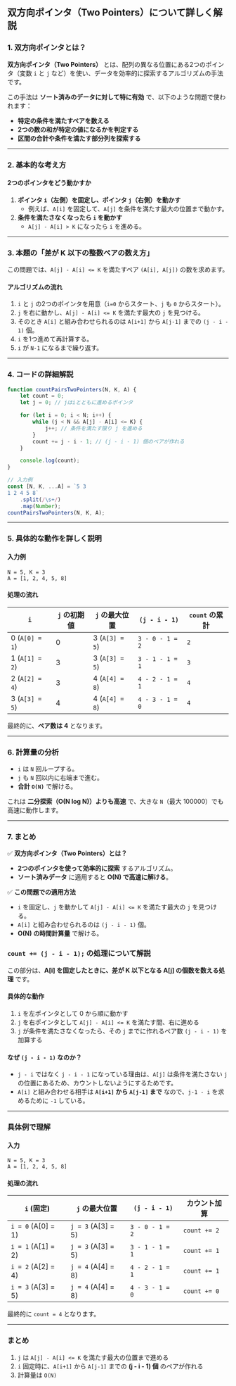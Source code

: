 ## **双方向ポインタ（Two Pointers）について詳しく解説**

### **1. 双方向ポインタとは？**

**双方向ポインタ（Two Pointers）** とは、配列の異なる位置にある2つのポインタ（変数 `i` と `j` など）を使い、データを効率的に探索するアルゴリズムの手法です。

この手法は **ソート済みのデータに対して特に有効** で、以下のような問題で使われます：

- **特定の条件を満たすペアを数える**
- **2つの数の和が特定の値になるかを判定する**
- **区間の合計や条件を満たす部分列を探索する**

---

### **2. 基本的な考え方**

#### **2つのポインタをどう動かすか**

1. **ポインタ `i`（左側）を固定し、ポインタ `j`（右側）を動かす**
    - 例えば、`A[i]` を固定して、`A[j]` を条件を満たす最大の位置まで動かす。
2. **条件を満たさなくなったら `i` を動かす**
    - `A[j] - A[i] > K` になったら `i` を進める。

---

### **3. 本題の「差が K 以下の整数ペアの数え方」**

この問題では、`A[j] - A[i] <= K` を満たすペア `(A[i], A[j])` の数を求めます。

#### **アルゴリズムの流れ**

1. `i` と `j` の2つのポインタを用意（`i=0` からスタート、`j` も `0` からスタート）。
2. `j` を右に動かし、`A[j] - A[i] <= K` を満たす最大の `j` を見つける。
3. そのとき `A[i]` と組み合わせられるのは `A[i+1]` から `A[j-1]` までの `(j - i - 1)` 個。
4. `i` を1つ進めて再計算する。
5. `i` が `N-1` になるまで繰り返す。

---

### **4. コードの詳細解説**

```javascript
function countPairsTwoPointers(N, K, A) {
    let count = 0;
    let j = 0; // jはiとともに進めるポインタ

    for (let i = 0; i < N; i++) {
        while (j < N && A[j] - A[i] <= K) {
            j++; // 条件を満たす限り j を進める
        }
        count += j - i - 1; // (j - i - 1) 個のペアが作れる
    }

    console.log(count);
}

// 入力例
const [N, K, ...A] = `5 3
1 2 4 5 8`
    .split(/\s+/)
    .map(Number);
countPairsTwoPointers(N, K, A);
```

---

### **5. 具体的な動作を詳しく説明**

#### **入力例**

```
N = 5, K = 3
A = [1, 2, 4, 5, 8]
```

#### **処理の流れ**

| `i`            | `j` の初期値 | `j` の最大位置 | `(j - i - 1)`   | `count` の累計 |
| -------------- | ------------ | -------------- | --------------- | -------------- |
| 0 (`A[0] = 1`) | 0            | 3 (`A[3] = 5`) | `3 - 0 - 1 = 2` | `2`            |
| 1 (`A[1] = 2`) | 3            | 3 (`A[3] = 5`) | `3 - 1 - 1 = 1` | `3`            |
| 2 (`A[2] = 4`) | 3            | 4 (`A[4] = 8`) | `4 - 2 - 1 = 1` | `4`            |
| 3 (`A[3] = 5`) | 4            | 4 (`A[4] = 8`) | `4 - 3 - 1 = 0` | `4`            |

最終的に、**ペア数は 4** となります。

---

### **6. 計算量の分析**

- `i` は `N` 回ループする。
- `j` も `N` 回以内に右端まで進む。
- **合計 `O(N)`** で解ける。

これは **二分探索（O(N log N)）よりも高速** で、大きな `N`（最大 100000）でも高速に動作します。

---

### **7. まとめ**

✅ **双方向ポインタ（Two Pointers）とは？**

- **2つのポインタを使って効率的に探索** するアルゴリズム。
- **ソート済みデータ** に適用すると **O(N) で高速に解ける**。

✅ **この問題での適用方法**

- `i` を固定し、`j` を動かして `A[j] - A[i] <= K` を満たす最大の `j` を見つける。
- `A[i]` と組み合わせられるのは `(j - i - 1)` 個。
- **O(N) の時間計算量** で解ける。

### **`count += (j - i - 1);` の処理について解説**

この部分は、**A[i] を固定したときに、差が K 以下となる A[j] の個数を数える処理** です。

#### **具体的な動作**

1. `i` を左ポインタとして 0 から順に動かす
2. `j` を右ポインタとして `A[j] - A[i] <= K` を満たす間、右に進める
3. `j` が条件を満たさなくなったら、その `j` までに作れるペア数 `(j - i - 1)` を加算する

#### **なぜ `(j - i - 1)` なのか？**

- `j - i` ではなく `j - i - 1` になっている理由は、`A[j]` は条件を満たさない `j` の位置にあるため、カウントしないようにするためです。
- `A[i]` と組み合わせる相手は **`A[i+1]` から `A[j-1]` まで** なので、`j-1 - i` を求めるために `-1` している。

---

### **具体例で理解**

#### **入力**

```
N = 5, K = 3
A = [1, 2, 4, 5, 8]
```

#### **処理の流れ**

| `i` (固定)         | `j` の最大位置     | `(j - i - 1)`   | カウント加算 |
| ------------------ | ------------------ | --------------- | ------------ |
| `i = 0` (A[0] = 1) | `j = 3` (A[3] = 5) | `3 - 0 - 1 = 2` | `count += 2` |
| `i = 1` (A[1] = 2) | `j = 3` (A[3] = 5) | `3 - 1 - 1 = 1` | `count += 1` |
| `i = 2` (A[2] = 4) | `j = 4` (A[4] = 8) | `4 - 2 - 1 = 1` | `count += 1` |
| `i = 3` (A[3] = 5) | `j = 4` (A[4] = 8) | `4 - 3 - 1 = 0` | `count += 0` |

最終的に `count = 4` となります。

---

### **まとめ**

1. `j` は `A[j] - A[i] <= K` を満たす最大の位置まで進める
2. `i` 固定時に、`A[i+1]` から `A[j-1]` までの **(j - i - 1) 個** のペアが作れる
3. 計算量は `O(N)`
